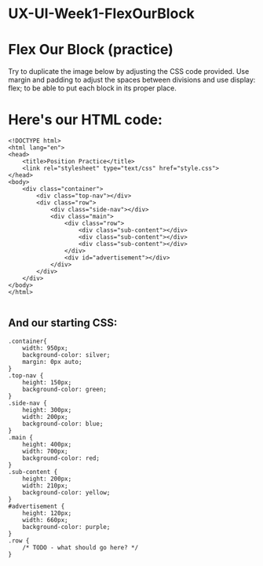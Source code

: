 # UX-UI-Week1-FlexOurBlock

# Flex Our Block (practice)

Try to duplicate the image below by adjusting the CSS code provided. 
Use margin and padding to adjust the spaces between divisions and use display: flex; 
to be able to put each block in its proper place.



# Here's our HTML code:

```
<!DOCTYPE html>
<html lang="en">
<head>
    <title>Position Practice</title>
    <link rel="stylesheet" type="text/css" href="style.css">
</head>
<body>
    <div class="container">
        <div class="top-nav"></div>
        <div class="row">
            <div class="side-nav"></div>
            <div class="main">
                <div class="row">
                    <div class="sub-content"></div>
                    <div class="sub-content"></div>
                    <div class="sub-content"></div>
                </div>
                <div id="advertisement"></div>
            </div>
        </div>
    </div>
</body>
</html>


```


## And our starting CSS:

```
.container{
    width: 950px;
    background-color: silver;
    margin: 0px auto;
}
.top-nav {
    height: 150px;
    background-color: green;
}
.side-nav {
    height: 300px;
    width: 200px;
    background-color: blue;
}
.main {
    height: 400px;
    width: 700px;
    background-color: red;
}
.sub-content {
    height: 200px;
    width: 210px;
    background-color: yellow;
}
#advertisement {
    height: 120px;
    width: 660px;
    background-color: purple;
}
.row {
    /* TODO - what should go here? */
}


```
